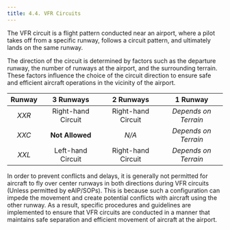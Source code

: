 ```yaml
---
title: 4.4. VFR Circuits 
---
```

The VFR circuit is a flight pattern conducted near an airport, where a pilot takes off from a specific runway, follows a circuit pattern, and ultimately lands on the same runway. 

The direction of the circuit is determined by factors such as the departure runway, the number of runways at the airport, and the surrounding terrain. These factors influence the choice of the circuit direction to ensure safe and efficient aircraft operations in the vicinity of the airport.

| **Runway** |    **3 Runways**   |    **2 Runways**   |     **1 Runway**     |
|:----------:|:------------------:|:------------------:|:--------------------:|
|    _XXR_   | Right-hand Circuit | Right-hand Circuit | _Depends on Terrain_ |
|    _XXC_   |   **Not Allowed**  |        _N/A_       | _Depends on Terrain_ |
|    _XXL_   |  Left-hand Circuit | Right-hand Circuit | _Depends on Terrain_ |

In order to prevent conflicts and delays, it is generally not permitted for aircraft to fly over center runways in both directions during VFR circuits (Unless permitted by eAIP/SOPs). This is because such a configuration can impede the movement and create potential conflicts with aircraft using the other runway. As a result, specific procedures and guidelines are implemented to ensure that VFR circuits are conducted in a manner that maintains safe separation and efficient movement of aircraft at the airport.
